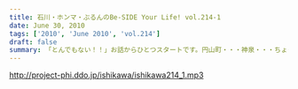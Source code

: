 ```yaml
---
title: 石川・ホンマ・ぶるんのBe-SIDE Your Life! vol.214-1
date: June 30, 2010
tags: ['2010', 'June 2010', 'vol.214']
draft: false
summary: 「とんでもない！！」お話からひとつスタートです。円山町・・・神泉・・・ちょっといかがわしい場所も近いですしね。NAMAE
---
```


http://project-phi.ddo.jp/ishikawa/ishikawa214_1.mp3
